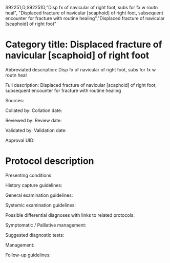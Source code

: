 S92251,D,S92251D,"Disp fx of navicular of right foot, subs for fx w routn heal", "Displaced fracture of navicular [scaphoid] of right foot, subsequent encounter for fracture with routine healing","Displaced fracture of navicular [scaphoid] of right foot"
# Category title: Displaced fracture of navicular [scaphoid] of right foot

Abbreviated description: Disp fx of navicular of right foot, subs for fx w routn heal

Full description: Displaced fracture of navicular [scaphoid] of right foot, subsequent encounter for fracture with routine healing

Sources:

Collated by:
Collation date:

Reviewed by:
Review date:

Validated by:
Validation date:

Approval UID:

# Protocol description

Presenting conditions:

History capture guidelines:

General examination guidelines:

Systemic examination guidelines:

Possible differential diagnoses with links to related protocols:

Symptomatic / Palliative management:

Suggested diagnostic tests:

Management:

Follow-up guidelines:
